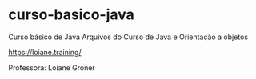 # curso-basico-java
Curso básico de Java
Arquivos do Curso de Java e Orientação a objetos

https://loiane.training/

Professora: Loiane Groner
